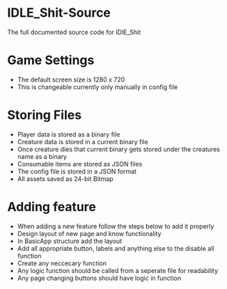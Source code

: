 # IDLE_Shit-Source
The full documented source code for IDlE_Shit

# Game Settings
- The default screen size is 1280 x 720
- This is changeable currently only manually in config file

# Storing Files
- Player data is stored as a binary file
- Creature data is stored in a current binary file
- Once creature dies that current binary gets stored under the creatures name as a binary
- Consumable items are stored as JSON files
- The config file is stored in a JSON format
- All assets saved as 24-bit Bitmap

# Adding feature
- When adding a new feature follow the steps below to add it properly
- Design layout of new page and know functionality
- In BasicApp structure add the layout
- Add all appropriate button, labels and anything else to the disable all function
- Create any neccecary function
- Any logic function should be called from a seperate file for readability
- Any page changing buttons should have logic in function
